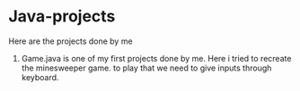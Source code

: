 # Java-projects
Here are the projects done by me
1. Game.java is one of my first projects done by me. Here i tried to recreate the minesweeper game. to play that we need to give inputs through keyboard. 
